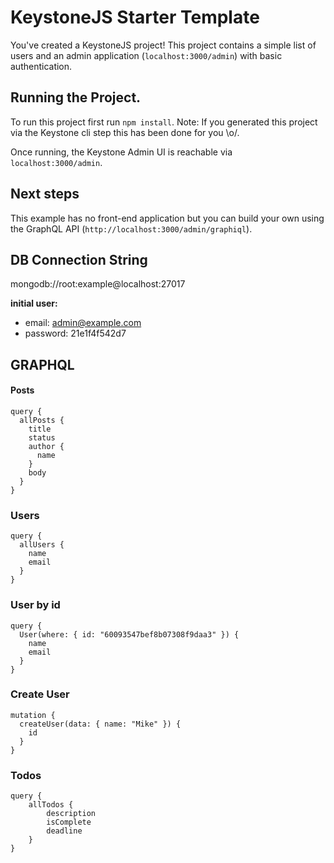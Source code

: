 # KeystoneJS Starter Template

You've created a KeystoneJS project! This project contains a simple list of users and an admin application (`localhost:3000/admin`) with basic authentication.

## Running the Project.

To run this project first run `npm install`. Note: If you generated this project via the Keystone cli step this has been done for you \\o/.

Once running, the Keystone Admin UI is reachable via `localhost:3000/admin`.

## Next steps

This example has no front-end application but you can build your own using the GraphQL API (`http://localhost:3000/admin/graphiql`).

## DB Connection String

mongodb://root:example@localhost:27017

**initial user:**
- email: admin@example.com
- password: 21e1f4f542d7

## GRAPHQL

#### Posts

```
query {
  allPosts {
    title
    status
    author {
      name
    }
    body
  }
}
```

### Users

```
query {
  allUsers {
    name
    email
  }
}
```

### User by id

```
query {
  User(where: { id: "60093547bef8b07308f9daa3" }) {
    name
    email
  }
}
```

### Create User 

```
mutation {
  createUser(data: { name: "Mike" }) {
    id
  }
}
```

### Todos 

```
query {
    allTodos {
        description
        isComplete
        deadline
    }
}
```

